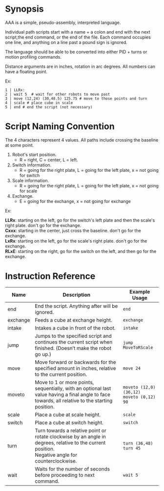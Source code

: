 # Synopsis

AAA is a simple, pseudo-assembly, interpreted language. 

Individual path scripts start with a name + a colon and end with the next script,the end command, or the end of the file. Each command occupies one line, and anything on a line past a pound sign is ignored.

The language should be able to be converted into either PID + turns or motion profiling commands.

Distance arguments are in inches, rotation in arc degrees. All numbers can have a floating point.

Ex:
```
1 | LLRx:
2 | wait 5  # wait for other robots to move past
3 | move (12,24) (30,48.5) 125.75 # move to those points and turn 
4 | scale # place cube in scale
5 | end # end the script (not necessary)
```

# Script Naming Convention

The 4 characters represent 4 values. All paths include crossing the baseline at some point.

1. Robot's start position. 
    * R = right, C = center, L = left.
2. Switch information. 
    * R = going for the right plate, L = going for the left plate, x = not going for switch
3. Scale information. 
    * R = going for the right plate, L = going for the left plate, x = not going for scale
4. Exchange. 
    * E = going for the exchange, x = not going for exchange

Ex:
  
**LLRx**: starting on the left, go for the switch's left plate and then the scale's right plate. don't go for the exchange.  
**Cxxx**: starting in the center, just cross the baseline. don't go for the exchange.  
**LxRx**: starting on the left, go for the scale's right plate. don't go for the exchange.  
**RLxE**: starting on the right, go for the switch on the left, and then go for the exchange.  


# Instruction Reference

<!-- Sorry about how ugly the table is, it's either this or gigantic spacing that also looks ugly if you have word wrap - @kevinzwang -->

| Name | Description | Example Usage |
| --- | --- | ---|
| end | End the script. Anything after will be ignored. | `end` |
| exchange | Feeds a cube at exchange height. | `exchange` |
| intake | Intakes a cube in front of the robot. | `intake` |
| jump | Jumps to the specified script and continues the current script when finished. (Doesn’t make the robot go up.) | `jump MoveToRScale`
| move | Move forward or backwards for the specified amount in inches, relative to the current position. | `move 24` |
| moveto | Move to 1 or more points, sequentially, with an optional last value having a final angle to face towards, all relative to the starting position. | `moveto (12,0) (36,12)` <br> `moveto (0,12) 90` |
| scale | Place a cube at scale height. | `scale` |
| switch | Place a cube at switch height. | `switch` |
| turn | Turn towards a relative point or rotate clockwise by an angle in degrees, relative to the current position. <br> Negative angle for counterclockwise. | `turn (36,48)` <br> `turn 45` |
| wait | Waits for the number of seconds before proceeding to next command. | `wait 5` |
